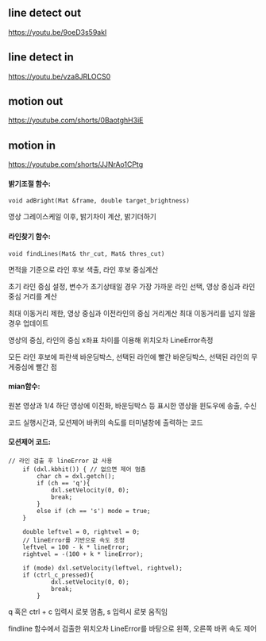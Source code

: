 ## line detect out

https://youtu.be/9oeD3s59akI

## line detect in

https://youtu.be/vza8JRLOCS0

## motion out

https://youtube.com/shorts/0BaotghH3iE

## motion in

https://youtube.com/shorts/JJNrAo1CPtg

#### 밝기조절 함수:

    void adBright(Mat &frame, double target_brightness)

영상 그레이스케일 이후, 밝기차이 계산, 밝기더하기

#### 라인찾기 함수:

    void findLines(Mat& thr_cut, Mat& thres_cut)

면적을 기준으로 라인 후보 색출, 라인 후보 중심계산

초기 라인 중심 설정, 변수가 초기상태일 경우 가장 가까운 라인 선택, 영상 중심과 라인중심 거리를 계산

최대 이동거리 제한, 영상 중심과 이전라인의 중심 거리계산 최대 이동거리를 넘지 않을경우 업데이트

영상의 중심, 라인의 중심 x좌표 차이를 이용해 위치오차 LineError측정

모든 라인 후보에 파란색 바운딩박스, 선택된 라인에 빨간 바운딩박스, 선택된 라인의 무게중심에 빨간 점

#### mian함수:

원본 영상과 1/4 하단 영상에 이진화, 바운딩박스 등 표시한 영상을 윈도우에 송출, 수신

코드 실행시간과, 모션제어 바퀴의 속도를 터미널창에 출력하는 코드

#### 모션제어 코드:

    // 라인 검출 후 lineError 값 사용
        if (dxl.kbhit()) { // 없으면 제어 멈춤
            char ch = dxl.getch();
            if (ch == 'q'){
                dxl.setVelocity(0, 0);
                break;
            } 
            else if (ch == 's') mode = true;
        }

        double leftvel = 0, rightvel = 0;
        // lineError를 기반으로 속도 조정
        leftvel = 100 - k * lineError;
        rightvel = -(100 + k * lineError);

        if (mode) dxl.setVelocity(leftvel, rightvel);
        if (ctrl_c_pressed){
                dxl.setVelocity(0, 0);
                break;
            }
q 혹은 ctrl + c 입력시 로봇 멈춤, s 입력시 로봇 움직임

findline 함수에서 검출한 위치오차 LineError를 바탕으로 왼쪽, 오른쪽 바퀴 속도 제어

